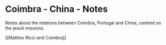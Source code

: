 # Coimbra - China - Notes

Notes about the relations between Coimbra, Portugal and China, centred on the jesuit missions.

[[Mattteo Ricci and Coimbra]]
